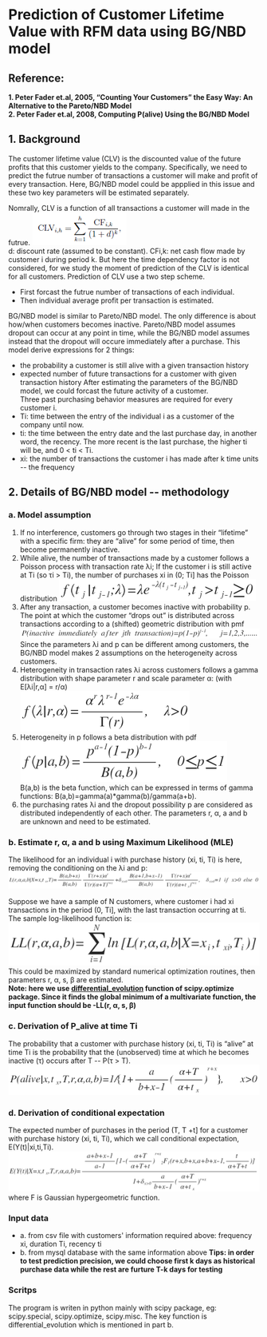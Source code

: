 # Prediction of Customer Lifetime Value with RFM data using BG/NBD model
## Reference:
**1. Peter Fader et.al, 2005, “Counting Your Customers” the Easy Way: An Alternative to the Pareto/NBD Model** <br>
**2. Peter Fader et.al, 2008, Computing P(alive) Using the BG/NBD Model**

## 1. Background
The customer lifetime value (CLV) is the discounted value of the future profits that this customer yields to the company. Specifically, we need to predict the futrue number of transactions a customer will make and profit of every transaction. Here, BG/NBD model could be appplied in this issue and these two key parameters will be estimated separately.

Nomrally, CLV is a function of all transactions a customer will made in the futrue.
![fig1](https://github.com/CasiaFan/customer_lifetime_value_prediction/blob/master/pic/1.png) <br>
d: discount rate (assumed to be constant). CFi,k: net cash flow made by customer i during period k. But here the time dependency factor is not considered, for we study the moment of prediction of the CLV is identical for all customers. Prediction of CLV use a two step scheme.
- First forcast the futrue number of transactions of each individual.
- Then individual average profit per transaction is estimated.

BG/NBD model is similar to Pareto/NBD model. The only difference is about how/when customers becomes inactive. Pareto/NBD model assumes dropout can occur at any point in time, while the BG/NBD model assumes instead that the dropout will occure immediately after a purchase. This model derive expressions for 2 things:
- the probability a customer is still alive with a given transaction history
- expected number of future transactions for a customer with given transaction history
After estimating the parameters of the BG/NBD model, we could forcast the future activity of a customer. <br>
Three past purchasing behavior measures are required for every customer i.  <br>
- Ti: time between the entry of the individual i as a customer of the company until now.
- ti: the time between the entry date and the last purchase day, in another word, the recency. The more recent is the last purchase, the higher ti will be, and 0 < ti < Ti.
- xi: the number of transactions the customer i has made after k time units -- the frequency

## 2. Details of BG/NBD model -- methodology
### a. Model assumption
1. If no interference, customers go through two stages in their “lifetime” with a specific firm: they are “alive” for some period of time, then become permanently inactive.
2. While alive, the number of transactions made by a customer follows a Poisson process with transaction rate λi; If the customer i is still active at Ti (so τi > Ti), the number of purchases xi in (0; Ti] has the Poisson distribution
![fig2](https://github.com/CasiaFan/customer_lifetime_value_prediction/blob/master/BG_NBD_model/pic/5.png) <br>
3. After any transaction, a customer becomes inactive with probability p. The point at which the customer “drops out” is distributed across transactions according to a (shifted) geometric distribution with pmf
![fig3](https://github.com/CasiaFan/customer_lifetime_value_prediction/blob/master/BG_NBD_model/pic/7.png) <br>
Since the parameters λi and p can be different among customers, the BG/NBD model makes 2 assumptions on the heterogeneity across customers.
4. Heterogeneity in transaction rates λi across customers follows a gamma distribution with shape parameter r and scale parameter α: (with E[λi|r,α] = r/α) <br>
![fig4](https://github.com/CasiaFan/customer_lifetime_value_prediction/blob/master/BG_NBD_model/pic/6.png) <br>
5. Heterogeneity in p follows a beta distribution with pdf <br>
![fig5](https://github.com/CasiaFan/customer_lifetime_value_prediction/blob/master/BG_NBD_model/pic/8.png) <br>
B(a,b) is the beta function, which can be expressed in terms of gamma functions: B(a,b)=gamma(a)*gamma(b)/gamma(a+b).
6. the purchasing rates λi and the dropout possibility p are considered as distributed independently of each other.
The parameters r, α, a and b are unknown and need to be estimated.

### b. Estimate r, α, a and b using Maximum Likelihood (MLE)
The likelihood for an individual i with purchase history (xi, ti, Ti) is here, removing the conditioning on the λi and p: <br>
![fig6](https://github.com/CasiaFan/customer_lifetime_value_prediction/blob/master/BG_NBD_model/pic/1.png) <br>

Suppose we have a sample of N customers, where customer i had xi transactions in the period (0, Ti], with the last transaction occurring at ti. The sample log-likelihood function is: <br>
![fig7](https://github.com/CasiaFan/customer_lifetime_value_prediction/blob/master/BG_NBD_model/pic/2.png) <br>
This could be maximized by standard numerical optimization routines, then parameters r, α, s, β are estimated. <br>
**Note: here we use [differential_evolution](http://docs.scipy.org/doc/scipy-0.17.0/reference/generated/scipy.optimize.differential_evolution.html) function of scipy.optimize package. Since it finds the global minimum of a multivariate function, the input function should be -LL(r, α, s, β)**

### c. Derivation of P_alive at time Ti
The probability that a customer with purchase history (xi, ti, Ti) is “alive” at time Ti is the probability that the (unobserved) time at which he becomes inactive (τ) occurs after T -- P(τ > T).<br>
![fig8](https://github.com/CasiaFan/customer_lifetime_value_prediction/blob/master/BG_NBD_model/pic/3.png) <br>


### d. Derivation of conditional expectation
The expected number of purchases in the period (T, T +t] for a customer with purchase history (xi, ti, Ti), which we call conditional expectation, E(Y(t)|xi,ti,Ti). <br>
![fig9](https://github.com/CasiaFan/customer_lifetime_value_prediction/blob/master/BG_NBD_model/pic/4.png) <br>
where F is Gaussian hypergeometric function.

### Input data
- a. from csv file with customers' information required above: frequency xi, duration Ti, recency ti
- b. from mysql database with the same information above
**Tips: in order to test prediction precision, we could choose first k days as historical purchase data while the rest are furture T-k days for testing**

### Scritps
The program is writen in python mainly with scipy package, eg: scipy.special, scipy.optimize, scipy.misc. The key function is differential_evolution which is mentioned in part b.
